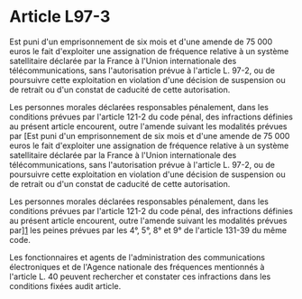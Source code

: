 # Article L97-3

Est puni d'un emprisonnement de six mois et d'une amende de 75 000 euros le fait d'exploiter une assignation de fréquence relative à un système satellitaire déclarée par la France à l'Union internationale des télécommunications, sans l'autorisation prévue à l'article L. 97-2, ou de poursuivre cette exploitation en violation d'une décision de suspension ou de retrait ou d'un constat de caducité de cette autorisation. 

Les personnes morales déclarées responsables pénalement, dans les conditions prévues par l'article 121-2 du code pénal, des infractions définies au présent article encourent, outre l'amende suivant les modalités prévues par [Est puni d'un emprisonnement de six mois et d'une amende de 75 000 euros le fait d'exploiter une assignation de fréquence relative à un système satellitaire déclarée par la France à l'Union internationale des télécommunications, sans l'autorisation prévue à l'article L. 97-2, ou de poursuivre cette exploitation en violation d'une décision de suspension ou de retrait ou d'un constat de caducité de cette autorisation. 

Les personnes morales déclarées responsables pénalement, dans les conditions prévues par l'article 121-2 du code pénal, des infractions définies au présent article encourent, outre l'amende suivant les modalités prévues par][1] les peines prévues par les 4°, 5°, 8° et 9° de l'article 131-39 du même code. 

Les fonctionnaires et agents de l'administration des communications électroniques et de l'Agence nationale des fréquences mentionnés à l'article L. 40 peuvent rechercher et constater ces infractions dans les conditions fixées audit article.

 [1]: /affichCodeArticle.do?cidTexte=LEGITEXT000006070719&idArticle=LEGIARTI000006417333&dateTexte=&categorieLien=cid